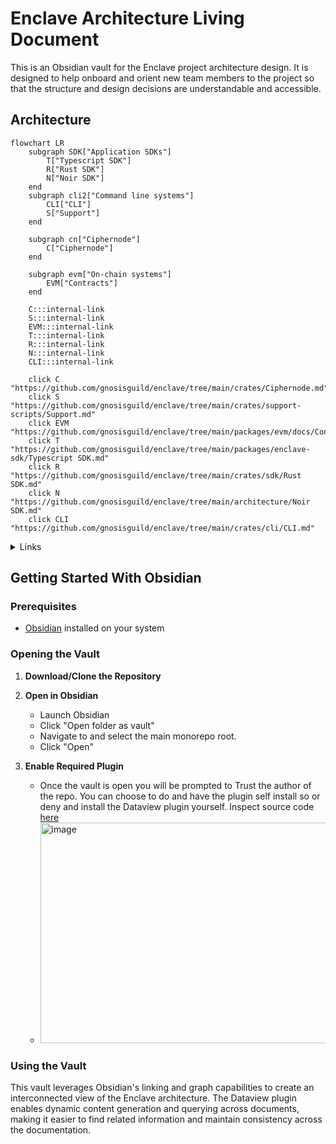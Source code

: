 # Enclave Architecture Living Document

This is an Obsidian vault for the Enclave project architecture design. It is designed to help onboard and orient new team members to the project so that the structure and design decisions are understandable and accessible.

## Architecture

```mermaid
flowchart LR
	subgraph SDK["Application SDKs"]
	    T["Typescript SDK"]
	    R["Rust SDK"]
	    N["Noir SDK"]
	end
	subgraph cli2["Command line systems"]
		CLI["CLI"]
	    S["Support"]
	end

	subgraph cn["Ciphernode"]
	    C["Ciphernode"]
    end

	subgraph evm["On-chain systems"]
        EVM["Contracts"]
    end

    C:::internal-link
    S:::internal-link
    EVM:::internal-link
    T:::internal-link
    R:::internal-link
    N:::internal-link
    CLI:::internal-link

    click C "https://github.com/gnosisguild/enclave/tree/main/crates/Ciphernode.md"
    click S "https://github.com/gnosisguild/enclave/tree/main/crates/support-scripts/Support.md"
    click EVM "https://github.com/gnosisguild/enclave/tree/main/packages/evm/docs/Contracts.md"
    click T "https://github.com/gnosisguild/enclave/tree/main/packages/enclave-sdk/Typescript SDK.md"
    click R "https://github.com/gnosisguild/enclave/tree/main/crates/sdk/Rust SDK.md"
    click N "https://github.com/gnosisguild/enclave/tree/main/architecture/Noir SDK.md"
    click CLI "https://github.com/gnosisguild/enclave/tree/main/crates/cli/CLI.md"
```
<details>
<summary>Links</summary>

[[CLI]]
[[Ciphernode]]
[[Contracts]]
[[Noir SDK]]
[[Rust SDK]]
[[Support]]
[[Typescript SDK]]
</details>

## Getting Started With Obsidian

### Prerequisites

- [Obsidian](https://obsidian.md/) installed on your system

### Opening the Vault

1. **Download/Clone the Repository**
2. **Open in Obsidian**

   - Launch Obsidian
   - Click "Open folder as vault"
   - Navigate to and select the main monorepo root.
   - Click "Open"

3. **Enable Required Plugin**
   - Once the vault is open you will be prompted to Trust the author of the repo. You can choose to do and have the plugin self install so or deny and install the Dataview plugin yourself. Inspect source code [here](https://github.com/blacksmithgu/obsidian-dataview)
   - <img width="616" height="353" alt="image" src="https://github.com/user-attachments/assets/f51fd939-7b5c-4fc2-bcd5-3ca64686a8dc" />


### Using the Vault

This vault leverages Obsidian's linking and graph capabilities to create an interconnected view of the Enclave architecture. The Dataview plugin enables dynamic content generation and querying across documents, making it easier to find related information and maintain consistency across the documentation.
